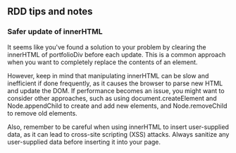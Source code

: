 ## RDD tips and notes
### Safer update of innerHTML
It seems like you've found a solution to your problem by clearing the innerHTML of portfolioDiv before each update. This is a common approach when you want to completely replace the contents of an element.

However, keep in mind that manipulating innerHTML can be slow and inefficient if done frequently, as it causes the browser to parse new HTML and update the DOM. If performance becomes an issue, you might want to consider other approaches, such as using document.createElement and Node.appendChild to create and add new elements, and Node.removeChild to remove old elements.

Also, remember to be careful when using innerHTML to insert user-supplied data, as it can lead to cross-site scripting (XSS) attacks. Always sanitize any user-supplied data before inserting it into your page.
